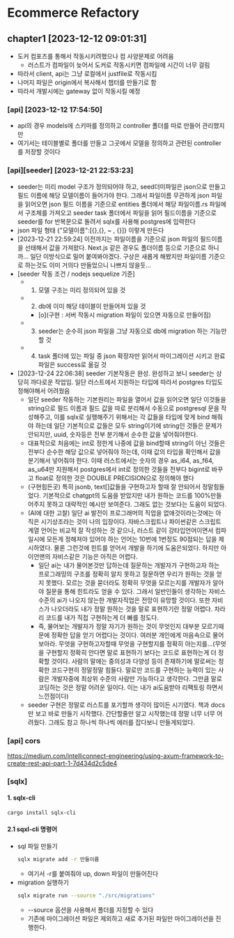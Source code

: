 # Ecommerce Refactory 

## chapter1 [2023-12-12 09:01:31]
- 도커 컴포즈를 통해서 작동시키려했으나 컴 사양문제로 어려움
  - 러스트가 컴파일이 늦어서 도커로 작동시키면 컴파일에 시간이 너무 걸림
- 따라서 client, api는 그냥 로컬에서 justfile로 작동시킴
- 나머지 파일은 origin에서 복사해서 챕터를 만들기로 함 
- 따라서 개발시에는 gateway 없이 작동시킬 예정

### [api] [2023-12-12 17:54:50]
- api의 경우 models에 스키마를 정의하고 controller 폴더를 따로 만들어 관리했지만
- 여기서는 테이블별로 폴더를 만들고 그곳에서 모델을 정의하고 관련된 controller를 저장할 것이다

### [api][seeder] [2023-12-21 22:53:23]
- seeder는 미리 model 구조가 정의되어야 하고, seed더미파일은 json으로 만들고 필드 이름에 해당 모델이름이 들어가야 한다. 그래서 파일이름 무관하게 json 파일을 읽어오면 json 필드 이름을 기준으로 entities 폴더에서 해당 파일이름.rs 파일에서 구조체를 가져오고 seeder task 폴더에서 파일을 읽어 필드이름을 기준으로 seeder를 for 반복문으로 돌려서 sqlx를 사용해 postgres에 입력한다
- json 파일 형태 {"모델이름":[{},{}, ~ , {}]} 이렇게 만든다
- [2023-12-21 22:59:24] 이전까지는 파일이름을 기준으로 json 파일의 필드이름을 선태해서 값을 가져왔다. Next.js 같은 경우도 폴더이름 등으로 기준으로 하니까... 일단 이방식으로 밀어 붙여봐야겠다. 구상은 새롭게 해봤지만 파일이름 기준으로 하는것도 이미 거의다 만들었으니 나쁘지 않을듯...
- [seeder 작동 조건 / nodejs sequelize 기준]
  - 1. 모델 구조는 미리 정의되어 있을 것
  - 2. db에 이미 해당 테이블이 만들어져 있을 것
    - [o](구현 : 서버 작동시 migration 파일이 있으면 자동으로 만들어짐)
  - 3. seeder는 순수히 json 파일을 그냥 자동으로 db에 migration 하는 기능만 할 것
  - 4. task 폴더에 있는 파일 중 json 확장자만 읽어서 마이그레이션 시키고 완료파일은 success로 옮길 것
- [2023-12-24 22:06:38] seeder 기본작동은 완성. 완성하고 보니 seeder는 상당히 까다로운 작업임. 일단 러스트에서 지원하는 타입에 따라서 postgres 타입도 정해야해서 어려웠음
  - 일단 seeder 작동하는 기본원리는 파일을 열어서 값을 읽어오면 일단 이것들을 string으로 필드 이름과 필드 값을 따로 분리해서 수동으로 postgresql 문을 작성해주고, 이를 sqlx로 실행해주기 위해서는 각 값들을 타입에 맞게 bind 해줘야 하는데 일단 기본적으로 값들은 모두 string이기에 string인 것들은 문제가 안되지만, uuid, 숫자등은 전부 분기해서 순수한 값을 넣어줘야한다.  
  - 대표적으로 처음에는 int로 정한게 나중에 값을 bind할때 string이 아닌 것들은 전부다 순수한 해당 값으로 넣어줘야 하는데, 이때 값의 타입을 확인해서 값을 분기해서 넣어줘야 한다. 이때 러스트에서는 숫자의 경우 as_i64, as_f64, as_u64만 지원해서 postgres에서 int로 정의한 것들을 전부다 bigint로 바꾸고 float로 정의한 것은 DOUBLE PRECISION으로 정의해야 했다
  - (구현힘든곳) 특히 jsonb, text[]값들을 구현하고자 할때 잘 안되어서 정말힘들었다. 기본적으로 chatgpt의 도움을 받았지만 내가 원하는 코드를 100%만들어주지 못하고 대략적인 예시만 보여준다. 그래도 없는 것보다는 도움이 되었다. 
  - (AI에 대한 고찰) 일단 ai 발전이 프로그래머의 직업을 없애것이라는것에는 아직은 시기상조라는 것이 나의 입장이다. 자바스크립트나 파이썬같은 스크립트 계열 언어는 비교적 잘 작성하는 것 같으나, 러스트 같이 강타입언어이면서 컴파일시에 모든게 정해져야 있어야 하는 언어는 10번에 1번정도 90점되는 답을 제시하였다. 물론 그런것에 힌트를 얻어서 개발을 하기에 도움은되었다. 하지만 아이언맨의 자비스같은 기능은 아직은 어렵다. 
    - 일단 ai는 내가 물어본것만 답하는데 질문하는 개발자가 구현하고자 하는 프로그래밍의 구조를 정확히 알지 못하고 질문하면 우리가 원하는 것을 얻지 못했다. 모르는 것을 묻더라도 정확히 무엇을 모르는지를 개발자가 알아야 질문을 통해 힌트라도 얻을 수 있다. 그래서 일반인들이 생각하는 자비스 수준의 ai가 나오지 않는한 개발자직업은 전망이 유망할 것이다. 또한 자비스가 나오더라도 내가 정말 원하는 것을 말로 표현하기란 정말 어렵다. 차라리 코드를 내가 직접 구현하는게 더 빠를 정도다. 
    - 즉, 물어보는 개발자가 정말 자기가 원하는 것이 무엇인지 대부분 모르기때문에 정확한 답을 얻기 어렵다는 것이다. 여러분 개인에게 마음속으로 물어보아라. 무엇을 구현하고자할때 무엇을 구현할지를 정확히 아는지를...(무엇을 구현할지 정확히 안다면 말로 표현하기 보다는 코드로 표현하는게 더 정확할 것이다. 사람의 말에는 중의성과 다양성 등이 존재하기에 말로써는 정확한 코드구현히 정말정말 힘들다. 말로만 코드를 구현하는 능력이 있는 사람은 개발자중에 최상위 수준의 사람만 가능하다고 생각한다. 그만큼 말로 코딩하는 것은 정말 어려운 일이다. 이는 내가 ai도움받아 리팩토링 하면서 느낀점이다)
  - seeder 구현은 정말로 러스트를 포기할까 생각이 많이든 시기였다. 책과 docs만 보고 바로 만들기 시작했다. 간단할줄만 알고 시작했는데 정말 너무 너무 어려웠다. 그래도 참고 하나씩 하나씩 에러를 잡다보니 만들게되었다. 

### [api] cors
<https://medium.com/intelliconnect-engineering/using-axum-framework-to-create-rest-api-part-1-7d434d2c5de4>

### [sqlx]
#### 1. sqlx-cli
  ```bash
  cargo install sqlx-cli
  ```
#### 2.1 sqxl-cli 명령어
- sql 파일 만들기
  ```bash
  sqlx migrate add -r 만들이름
  ```
  - 여기서 -r를 붙여줘야 up, down 파일이 만들어진다   
- migration 실행하기
  ```bash
  sqlx migrate run --source "./src/migrations"
  ```
  - --source 옵션을 사용해서 폴더를 지정할 수 있다
  - 기존에 마이그레이션 파일은 제외하고 새로 추가된 파일만 마이그레이션을 진행한다.